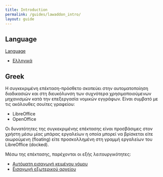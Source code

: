 ```yaml
---
title: Introduction
permalink: /guides/lawaddon_intro/
layout: guide
---
```



## Language
<div class="btn-group">
  <a href="#" class="btn btn-primary">Language</a>
  <a href="#" class="btn btn-primary dropdown-toggle" data-toggle="dropdown"><span class="caret"></span></a>
  <ul class="dropdown-menu">
    <li><a href="#greek">Ελληνικά</a></li>
  </ul>
</div>
 
## Greek
Η συγκεκριμένη επέκταση-πρόσθετο σκοπεύει στην αυτοματοποίηση διαδικασιών και στη διευκόλυνση των συχνότερα χρησιμοποιούμενων μηχανισμών κατά την επεξεργασία νομικών εγγράφων. Είναι συμβατό με τις ακόλουθες σουίτες γραφείου: 
* LibreOffice 
* OpenOffice 

Οι δυνατότητες της συγκεκριμένης επέκτασης είναι προσβάσιμες στον χρήστη μέσω μίας μπάρας εργαλείων η οποία μπορεί να βρίσκεται είτε αιωρούμενη (floating) είτε προσκολλημένη στη γραμμή εργαλείων του LibreOffice (docked). 

Μέσω της επέκτασης, παρέχονται οι εξής λειτουργικότητες: 
* [Αυτόματη εισαγωγή κειμένου νόμου](/gsoc2018-librecust/guides/lawaddon_insertlaw) 
* [Εισαγωγή εξωτερικού αρχείου](/gsoc2018-librecust/guides/lawaddon_insert_external) 